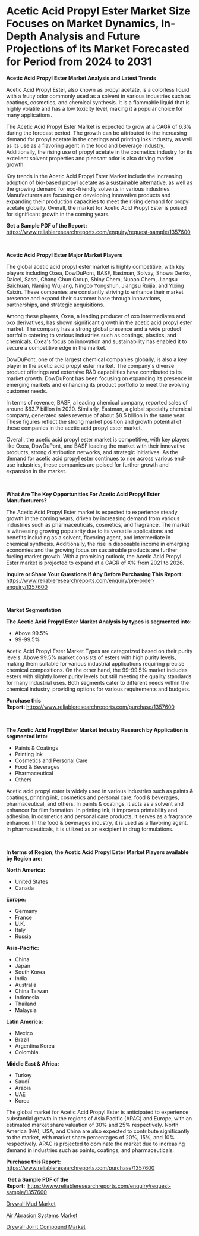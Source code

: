 <p><h1>Acetic Acid Propyl Ester Market Size Focuses on Market Dynamics, In-Depth Analysis and Future Projections of its Market Forecasted for Period from 2024 to 2031</h1></p><p><strong>Acetic Acid Propyl Ester Market Analysis and Latest Trends</strong></p>
<p><p>Acetic Acid Propyl Ester, also known as propyl acetate, is a colorless liquid with a fruity odor commonly used as a solvent in various industries such as coatings, cosmetics, and chemical synthesis. It is a flammable liquid that is highly volatile and has a low toxicity level, making it a popular choice for many applications.</p><p>The Acetic Acid Propyl Ester Market is expected to grow at a CAGR of 6.3% during the forecast period. The growth can be attributed to the increasing demand for propyl acetate in the coatings and printing inks industry, as well as its use as a flavoring agent in the food and beverage industry. Additionally, the rising use of propyl acetate in the cosmetics industry for its excellent solvent properties and pleasant odor is also driving market growth.</p><p>Key trends in the Acetic Acid Propyl Ester Market include the increasing adoption of bio-based propyl acetate as a sustainable alternative, as well as the growing demand for eco-friendly solvents in various industries. Manufacturers are focusing on developing innovative products and expanding their production capacities to meet the rising demand for propyl acetate globally. Overall, the market for Acetic Acid Propyl Ester is poised for significant growth in the coming years.</p></p>
<p><strong>Get a Sample PDF of the Report:&nbsp;</strong> <a href="https://www.reliableresearchreports.com/enquiry/request-sample/1357600">https://www.reliableresearchreports.com/enquiry/request-sample/1357600</a></p>
<p>&nbsp;</p>
<p><strong>Acetic Acid Propyl Ester Major Market Players</strong></p>
<p><p>The global acetic acid propyl ester market is highly competitive, with key players including Oxea, DowDuPont, BASF, Eastman, Solvay, Showa Denko, Daicel, Sasol, Chang Chun Group, Shiny Chem, Nuoao Chem, Jiangsu Baichuan, Nanjing Wujiang, Ningbo Yongshun, Jiangsu Ruijia, and Yixing Kaixin. These companies are constantly striving to enhance their market presence and expand their customer base through innovations, partnerships, and strategic acquisitions.</p><p>Among these players, Oxea, a leading producer of oxo intermediates and oxo derivatives, has shown significant growth in the acetic acid propyl ester market. The company has a strong global presence and a wide product portfolio catering to various industries such as coatings, plastics, and chemicals. Oxea's focus on innovation and sustainability has enabled it to secure a competitive edge in the market.</p><p>DowDuPont, one of the largest chemical companies globally, is also a key player in the acetic acid propyl ester market. The company's diverse product offerings and extensive R&D capabilities have contributed to its market growth. DowDuPont has been focusing on expanding its presence in emerging markets and enhancing its product portfolio to meet the evolving customer needs.</p><p>In terms of revenue, BASF, a leading chemical company, reported sales of around $63.7 billion in 2020. Similarly, Eastman, a global specialty chemical company, generated sales revenue of about $8.5 billion in the same year. These figures reflect the strong market position and growth potential of these companies in the acetic acid propyl ester market.</p><p>Overall, the acetic acid propyl ester market is competitive, with key players like Oxea, DowDuPont, and BASF leading the market with their innovative products, strong distribution networks, and strategic initiatives. As the demand for acetic acid propyl ester continues to rise across various end-use industries, these companies are poised for further growth and expansion in the market.</p></p>
<p>&nbsp;</p>
<p><strong>What Are The Key Opportunities For Acetic Acid Propyl Ester Manufacturers?</strong></p>
<p><p>The Acetic Acid Propyl Ester market is expected to experience steady growth in the coming years, driven by increasing demand from various industries such as pharmaceuticals, cosmetics, and fragrance. The market is witnessing growing popularity due to its versatile applications and benefits including as a solvent, flavoring agent, and intermediate in chemical synthesis. Additionally, the rise in disposable income in emerging economies and the growing focus on sustainable products are further fueling market growth. With a promising outlook, the Acetic Acid Propyl Ester market is projected to expand at a CAGR of X% from 2021 to 2026.</p></p>
<p><strong>Inquire or Share Your Questions If Any Before Purchasing This Report:</strong> <a href="https://www.reliableresearchreports.com/enquiry/pre-order-enquiry/1357600">https://www.reliableresearchreports.com/enquiry/pre-order-enquiry/1357600</a></p>
<p>&nbsp;</p>
<p><strong>Market Segmentation</strong></p>
<p><strong>The Acetic Acid Propyl Ester Market Analysis by types is segmented into:</strong></p>
<p><ul><li>Above 99.5%</li><li>99-99.5%</li></ul></p>
<p><p>Acetic Acid Propyl Ester Market Types are categorized based on their purity levels. Above 99.5% market consists of esters with high purity levels, making them suitable for various industrial applications requiring precise chemical compositions. On the other hand, the 99-99.5% market includes esters with slightly lower purity levels but still meeting the quality standards for many industrial uses. Both segments cater to different needs within the chemical industry, providing options for various requirements and budgets.</p></p>
<p><strong>Purchase this Report:&nbsp;</strong><a href="https://www.reliableresearchreports.com/purchase/1357600">https://www.reliableresearchreports.com/purchase/1357600</a></p>
<p>&nbsp;</p>
<p><strong>The Acetic Acid Propyl Ester Market Industry Research by Application is segmented into:</strong></p>
<p><ul><li>Paints & Coatings</li><li>Printing Ink</li><li>Cosmetics and Personal Care</li><li>Food & Beverages</li><li>Pharmaceutical</li><li>Others</li></ul></p>
<p><p>Acetic acid propyl ester is widely used in various industries such as paints & coatings, printing ink, cosmetics and personal care, food & beverages, pharmaceutical, and others. In paints & coatings, it acts as a solvent and enhancer for film formation. In printing ink, it improves printability and adhesion. In cosmetics and personal care products, it serves as a fragrance enhancer. In the food & beverages industry, it is used as a flavoring agent. In pharmaceuticals, it is utilized as an excipient in drug formulations.</p></p>
<p>&nbsp;</p>
<p><strong>In terms of Region, the Acetic Acid Propyl Ester Market Players available by Region are:</strong></p>
<p>
    <p> <strong> North America: </strong>
        <ul>
            <li>United States</li>
            <li>Canada</li>
        </ul>
        </p> 
    <p> <strong> Europe: </strong>
        <ul>
            <li>Germany</li>
            <li>France</li>
            <li>U.K.</li>
            <li>Italy</li>
            <li>Russia</li>
        </ul>
        </p> 
    <p> <strong> Asia-Pacific: </strong>
        <ul>
            <li>China</li>
            <li>Japan</li>
            <li>South Korea</li>
            <li>India</li>
            <li>Australia</li>
            <li>China Taiwan</li>
            <li>Indonesia</li>
            <li>Thailand</li>
            <li>Malaysia</li>
        </ul>
        </p> 
    <p> <strong> Latin America: </strong>
        <ul>
            <li>Mexico</li>
            <li>Brazil</li>
            <li>Argentina Korea</li>
            <li>Colombia</li>
        </ul>
        </p> 
    <p> <strong> Middle East & Africa: </strong>
        <ul>
            <li>Turkey</li>
            <li>Saudi</li>
            <li>Arabia</li>
            <li>UAE</li>
            <li>Korea</li>
        </ul>
    </p>
    </p>
<p><p>The global market for Acetic Acid Propyl Ester is anticipated to experience substantial growth in the regions of Asia Pacific (APAC) and Europe, with an estimated market share valuation of 30% and 25% respectively. North America (NA), USA, and China are also expected to contribute significantly to the market, with market share percentages of 20%, 15%, and 10% respectively. APAC is projected to dominate the market due to increasing demand in industries such as paints, coatings, and pharmaceuticals.</p></p>
<p><strong>Purchase this Report: </strong><a href="https://www.reliableresearchreports.com/purchase/1357600">https://www.reliableresearchreports.com/purchase/1357600</a></p>
<p>&nbsp;<strong>Get a Sample PDF of the Report:&nbsp;&nbsp;</strong><a href="https://www.reliableresearchreports.com/enquiry/request-sample/1357600">https://www.reliableresearchreports.com/enquiry/request-sample/1357600</a></p>
<p><strong></strong></p>
<p><p><a href="https://view.publitas.com/reportprime-1/drywall-mud-market-size-growth-and-forecast-from-2023-2030/">Drywall Mud Market</a></p><p><a href="https://view.publitas.com/reportprime-1/air-abrasion-systems-market-size-market-share-and-global-market-analysis-report-2023-2030/">Air Abrasion Systems Market</a></p><p><a href="https://view.publitas.com/reportprime-1/global-drywall-joint-compound-market-size-and-market-trends-insights-and-projections-from-2023-to-2030/">Drywall Joint Compound Market</a></p></p>